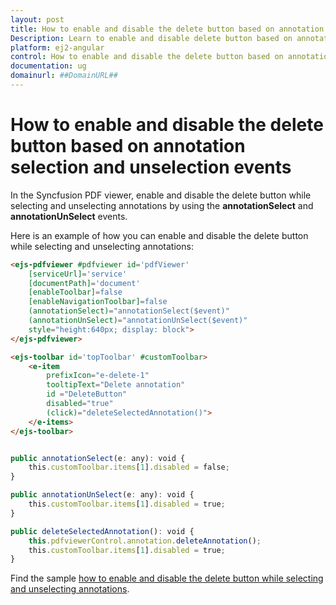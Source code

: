 ```yaml
---
layout: post
title: How to enable and disable the delete button based on annotation selection and unselection events | Syncfusion
Description: Learn to enable and disable delete button based on annotation events in Syncfusion Angular Pdfviewer component of Essential JS 2 and more.
platform: ej2-angular
control: How to enable and disable the delete button based on annotation selection and unselection events
documentation: ug
domainurl: ##DomainURL##
---
```


# How to enable and disable the delete button based on annotation selection and unselection events

In the Syncfusion PDF viewer, enable and disable the delete button while selecting and unselecting annotations by using the **annotationSelect** and **annotationUnSelect** events.

Here is an example of how you can enable and disable the delete button while selecting and unselecting annotations:

```html
<ejs-pdfviewer #pdfviewer id='pdfViewer'
    [serviceUrl]='service'
    [documentPath]='document'
    [enableToolbar]=false
    [enableNavigationToolbar]=false
    (annotationSelect)="annotationSelect($event)"
    (annotationUnSelect)="annotationUnSelect($event)"
    style="height:640px; display: block">
</ejs-pdfviewer>
```

```html
<ejs-toolbar id='topToolbar' #customToolbar>
    <e-item
        prefixIcon="e-delete-1"
        tooltipText="Delete annotation"
        id ="DeleteButton"
        disabled="true"
        (click)="deleteSelectedAnnotation()">
    </e-items>
</ejs-toolbar>
```

```typescript

public annotationSelect(e: any): void {
    this.customToolbar.items[1].disabled = false;
}

public annotationUnSelect(e: any): void {
    this.customToolbar.items[1].disabled = true;
}

public deleteSelectedAnnotation(): void {
    this.pdfviewerControl.annotation.deleteAnnotation();
    this.customToolbar.items[1].disabled = true;
}

```

Find the sample [how to enable and disable the delete button while selecting and unselecting annotations](https://stackblitz.com/edit/angular-g94gvs-hsrjna?file=app.component.ts).